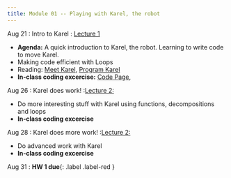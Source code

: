 ```yaml
---
title: Module 01 -- Playing with Karel, the robot
---
```


Aug 21
: Intro to Karel
  : [Lecture 1](../assets/files/MEA_217-Lecture1.pdf)
- **Agenda:** A quick introduction to Karel, the robot. Learning to write code to move Karel.
- Making code efficient with Loops
- Reading: [Meet Karel](https://compedu.stanford.edu/karel-reader/docs/python/en/chapter1.html), [Program Karel](https://compedu.stanford.edu/karel-reader/docs/python/en/chapter2.html)
- **In-class coding excercise:** [Code Page](https://compedu.stanford.edu/karel-reader/docs/python/en/ide.html), 

Aug 26 
: Karel does work!
  :[Lecture 2:](#)
- Do more interesting stuff with Karel using functions, decompositions and loops
- **In-class coding excercise**

Aug 28
: Karel does more work!
  :[Lecture 2:](#)
- Do advanced work with Karel
- **In-class coding excercise**

Aug 31
: **HW 1 due**{: .label .label-red }
